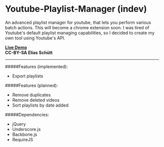 Youtube-Playlist-Manager (indev)
========================

An advanced playlist manager for youtube, that lets you perform various batch actions.
This will become a chrome extension soon.
I was tired of Youtube's default playlist managing capabilities, so I decided to create my own tool using Youtube's API.  

[**Live Demo**](http://elias-schuett.de/indev/ypm/)  
**CC-BY-SA Elias Schütt**

---

#####Features (implemented):

* Export playlists

#####Features (planned):

* Remove duplicates
* Remove deleted videos
* Sort playlists by date added

#####Dependencies:
* jQuery
* Underscore.js
* Backbone.js
* RequireJS

